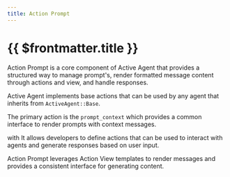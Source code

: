 ```yaml
---
title: Action Prompt
---
```

# {{ $frontmatter.title }}
Action Prompt is a core component of Active Agent that provides a structured way to manage prompt's, render formatted message content through actions and view, and handle responses.

Active Agent implements base actions that can be used by any agent that inherits from `ActiveAgent::Base`. 



The primary action is the `prompt_context` which provides a common interface to render prompts with context messages.



 with It allows developers to define actions that can be used to interact with agents and generate responses based on user input. 

Action Prompt leverages Action View templates to render messages and provides a consistent interface for generating content.